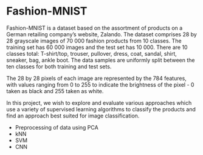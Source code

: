# Fashion-MNIST 
Fashion-MNIST is a dataset based on the assortment of products on a German retailing company’s website, Zalando. The dataset comprises 28 by 28 grayscale images of 70 000 fashion products from 10 classes. The training set has 60 000 images and the test set has 10 000.  There are 10 classes total: T-shirt/top, trouser, pullover, dress, coat, sandal, shirt, sneaker, bag, ankle boot. The data samples are uniformly split between the ten classes for both training and test sets.

The 28 by 28 pixels of each image are represented by the 784 features, with values ranging from 0 to 255 to indicate the brightness of the pixel - 0 taken as black and 255 taken as white.


In this project, we wish to explore and evaluate various approaches which use a variety of supervised learning algorithms to classify the products and find an approach best suited for image classification. 
* Preprocessing of data using PCA
* kNN
* SVM
* CNN
